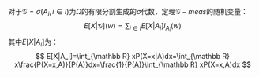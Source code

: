 对于$\mathcal G = \sigma(A_i, i\in I)$为$\Omega$的有限分割生成的$\sigma$代数，定理$\mathcal G-meas$的随机变量：
$$
E[X|\mathcal G](w) = \sum_{i\in I}E[X|A_i]I_{A_i}(w)
$$
其中$E[X|A_i]$为：
$$
E[X|A_i]=\int_{\mathbb R} xP(X=x|A)dx=\int_{\mathbb R} x\frac{P(X=x,A)}{P(A)}dx=\frac{1}{P(A)}\int_{\mathbb R} xP(X=x,A)dx
$$